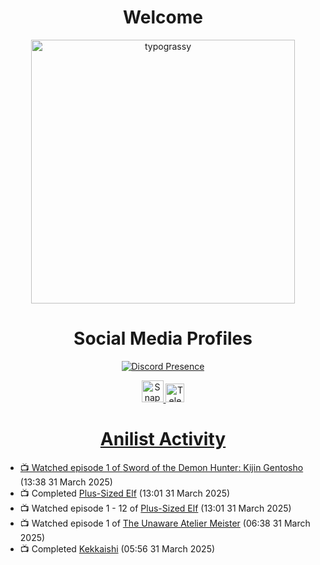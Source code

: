 <div align="center">

# Welcome
<a href="https://github.com/kawarimidoll/typograssy">
    <img alt="typograssy" src="https://typograssy.deno.dev/api?text=%E3%82%88%E3%81%86%E3%81%93%E3%81%9D%E3%81%BF%E3%81%AA%E3%81%95%E3%82%93%20-%20Sheby--&&l0=none&l1=82d9d0&l2=027353&l3=038c4c&l4=01402e&bg=none&frame=none&speed=100&comment=" width="421.99">
</a>

</div>

<div align="center">

# Social Media Profiles

[![Discord Presence](https://lanyard.cnrad.dev/api/612532963938271232)](https://discord.com/users/612532963938271232)


<a href="https://www.snapchat.com/add/a.sheby" title="Snapchat Profile">
    <img src="https://www.freepnglogos.com/uploads/snapchat-logo-png-0.png" width="35" alt="Snapchat Logo" />


<a href="https://t.me/ASheby" title="Telegram Profile">
    <img src="https://www.freepnglogos.com/uploads/telegram-logo-png-0.png" width="30" alt="Telegram Logo" />


</div>

<div align="center">

# Anilist Activity

</div>

<!-- ANILIST_ACTIVITY:start -->

-   📺 Watched episode 1 of [Sword of the Demon Hunter: Kijin Gentosho](https://anilist.co/anime/143598) (13:38 31 March 2025)
-   📺 Completed [Plus-Sized Elf](https://anilist.co/anime/173388) (13:01 31 March 2025)
-   📺 Watched episode 1 - 12 of [Plus-Sized Elf](https://anilist.co/anime/173388) (13:01 31 March 2025)
-   📺 Watched episode 1 of [The Unaware Atelier Meister](https://anilist.co/anime/183133) (06:38 31 March 2025)
-   📺 Completed [Kekkaishi](https://anilist.co/anime/1606) (05:56 31 March 2025)

<!-- ANILIST_ACTIVITY:end -->
